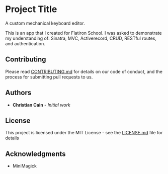 
# Project Title

A custom mechanical keyboard editor.

This is an app that I created for Flatiron School. I was asked to demonstrate my understanding of: Sinatra, MVC, Activerecord, CRUD, RESTful routes, and authentication.

## Contributing

Please read [CONTRIBUTING.md](https://gist.github.com/PurpleBooth/b24679402957c63ec426) for details on our code of conduct, and the process for submitting pull requests to us.

## Authors

* **Christian Cain** - *Initial work* 

## License

This project is licensed under the MIT License - see the [LICENSE.md](LICENSE.md) file for details

## Acknowledgments

* MiniMagick